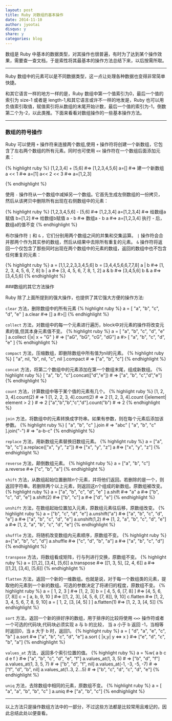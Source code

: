 ```yaml
---
layout: post
title: Ruby 对数组的基本操作
date: 2014-11-10
author: jyootai
disqus: y
share: y
categories: blog
---
```


数组是 Ruby 中基本的数据类型，对其操作也很普遍，有时为了达到某个操作效果，需要查一查文档，于是索性将其最基本的操作方法总结下来，以后按需所取。

---

Ruby 数组中的元素可以是不同数据类型，这一点让处理各种数据也变得非常简单快捷。

和其它语言一样的地方一样的是，Ruby 数组中第一个值索引为0，最后一个值的索引为 size-1 或者是 length-1,和其它语言或许不一样的地发是，Ruby 也可以用负值索引取值，赋值索引将从数组的末尾开始计数，最后一个值的索引为-1，倒数第二个为-2，以此类推。下面来看看对数组操作的一些基本操作方法。

---

### 数组的符号操作

Ruby 可以使用 `+` 操作符来连接两个数组,使用 `+` 操作符将创建一个新数组，它包含了左右两个数组的所有元素。同时也可使用 `<<` 操作符在一个数组后面添加元素：

{% highlight ruby %}
[1,2,3,4] + [5,6]			#=> [1,2,3,4,5,6] 
a=[]			#=> 建一个新数组
a << 1		#=> a=[1]
a<< 2 << 3	#=> a=[1,2,3]

{% endhighlight %}

使用 `-` 操作符从一个数组中减掉另一个数组。它首先生成左侧数组的一份拷贝，然后从该拷贝中删除所有出现在右侧数组中的元素：

{% highlight ruby %}
[1,2,3,4,5,6] - [5,6]		#=> [1,2,3,4] 
a=[1,2,3,4]			#=> 给数组a赋值
b=[1,2]				#=> 给数组b赋值
a - b				#=> 数组a - b
a					#=> a=[1,2,3,4] 执行 - 后，数组a的值不变
{% endhighlight %}

布尔操作符 `|` 和 `&` ，它们分别用两个数组之间的并集和交集运算。 `|` 操作符会合并那两个作为其实参的数组，然后从结果中去除所有重复的元素。 `&` 操作符将返回一个仅包含了那些同时出现在两个数组中的元素的数组，返回的数组中也不包含任何重复的元素：

{% highlight ruby %}
a = [1,1,2,2,3,3,4,5,6]
b = [3,4,4,5,6,6,7,7,8]
a | b			#=> [1, 2, 3, 4, 5, 6, 7, 8]
b | a			#=> [3, 4, 5, 6, 7, 8, 1, 2]
a & b		#=> [3,4,5,6]
b & a		#=> [3,4,5,6]
{% endhighlight %}

###数组的其它方法操作

Ruby 除了上面所提到的强大操作，也提供了其它强大方便的操作方法:

`clear` 方法，删除数组中的所有元素 
{% highlight ruby %}
a = [ "a", "b", "c", "d", "e" ] 
a.clear		#=> []
a			#>[]
{% endhighlight %}

`collect` 方法，对数组中的每一个元素进行遍历，block中对元素的操作将改变元素的值,但其本身元素值不变。
{% highlight ruby %}
a = [ "a", "b", "c", "d", "e" ] 
a.collect {|x| x + "G" } # => ["aG", "bG", "cG", "dG"] 
a				#>  [ "a", "b", "c", "d", "e" ] 
{% endhighlight %}

`compact` 方法，压缩数组，即删除数组中所有值为nil的元素。 
{% highlight ruby %}
[ "a", nil, "b", nil, "c", nil ].compact 		# => ["a", "b", "c"] 
{% endhighlight %}

`concat` 方法，将第二个数组中的元素添加在第一个数组末尾，组成新数组。
{% highlight ruby %}
[ "a", "b", "c"].concat(["d","e"]) 		# => ["a", "b", "c","d","e"] 
{% endhighlight %}

`count` 方法，计算数组中等于某个值的元素有几个。
{% highlight ruby %}
[1, 2, 3, 4].count(2) 					# => 1 
[1, 2, 2, 3, 4].count(2) 				# => 2 
[1, 2, 3, 4].count {|element| element > 2 } # => 2
["a","b","b","c","d"].count("b") 			# => 2 
{% endhighlight %}

`join` 方法，将数组中的元素转换成字符串。如果有参数，则在每个元素后添加该参数。
{% highlight ruby %}
[ "a", "b", "c" ].join 		# => "abc" 
[ "a", "b", "c" ].join("-") 	# => "a-b-c" 
{% endhighlight %}

`replace` 方法，用新数组元素替换旧数组元素。 
{% highlight ruby %}
a = ["a", "b", "c"]
a.replace(["x", "y", "z"])	#=> ["x", "y", "z"]
a					#=> ["x", "y", "z"]
{% endhighlight %}

`reverse` 方法，颠倒数组元素。
{% highlight ruby %}
a = ["a", "b", "c"]
a.reverse 		#=> ["c", "b", "a"]
{% endhighlight %}

`shift` 方法，从数组起始位置删除n个元素，并将他们返回。若删除的是一个，则返回字符串。若删除两个以上元素，则返回这n个组成的新数组。原数组被改变。 
{% highlight ruby %}
a = ["a", "b", "c", "d", "e" ]
a.shift 		#=> "a"
a			#=> ["b", "c", "d", "e"] 
a.shift(2)		#=> ["b", "c"]
a			#=> ["d", "e"]
{% endhighlight %}

`unshift` 方法，在数组起始位置加入元素，原数组元素往后移，原数组改变。
{% highlight ruby %}
 a = ["b", "c", "d", "e"]
 a.unshift("a")		#=> ["a", "b", "c", "d", "e"]
 a				#=> ["a", "b", "c", "d", "e"]
 a.unshift(1,2)		#=> [1, 2, "a", "b", "c", "d", "e"]
 a				#=> [1, 2, "a", "b", "c", "d", "e"] 
{% endhighlight %}

`shuffle` 方法，将随机改变数组内元素顺序，原数组不变。
{% highlight ruby %}
a=["a", "b", "c", "d"]
a.shuffle		#=>  ["c", "d", "b", "a"]
a			#=> ["a", "b", "c", "d"] 
{% endhighlight %}

`transpose` 方法，将数组看成矩阵，行与列进行交换，原数组不变。
{% highlight ruby %}
a = [[1,2], [3,4], [5,6]]
a.transpose   	#=> [[1, 3, 5], [2, 4, 6]]
a			#=> [[1,2], [3,4], [5,6]] 
{% endhighlight %}

`flatten` 方法，返回一个新的一维数组。也就是说，对于每一个数组类的元素，提取他的元素到一个新的数组。可选的参数决定了将递归的程度，原数组不变。
{% highlight ruby %}
a = [ 1, 2, 3 ]           #=> [1, 2, 3]
b = [ 4, 5, 6, [7, 8] ]   #=> [4, 5, 6, [7, 8]]
c = [ a, b, 9, 10 ]       #=> [[1, 2, 3], [4, 5, 6, [7, 8]], 9, 10]
c.flatten                 #=> [1, 2, 3, 4, 5, 6, 7, 8, 9, 10]
a = [ 1, 2, [3, [4, 5] ] ]
a.flatten(1)              #=> [1, 2, 3, [4, 5]]
{% endhighlight %}

`sort` 方法，返回一个新的排好序的数组，用于排序的比较将使用 `<=>` 操作符或者一个可选的代码块,代码块必须实现 a 与 b 的比较， 当 a 小于 b 返回 -1，当相等时返回0，当 a 大于 b 时，返回1。
{% highlight ruby %}
a = [ "d", "a", "e", "c", "b" ]
a.sort                    #=> ["a", "b", "c", "d", "e"]
a.sort { |x,y| y <=> x }  #=> ["e", "d", "c", "b", "a"]
{% endhighlight %}

`values_at` 方法，返回多个索引位置的值。
{% highlight ruby %}
a = %w{ a b c d e f } 	#=> ["a", "b", "c", "d", "e", "f"]
a.values_at(1, 3, 5) # => ["b", "d", "f"] 
a.values_at(1, 3, 5, 7) # => ["b", "d", "f", nil] 
a.values_at(-1, -3, -5, -7) # => ["f", "d", "b", nil] 
a.values_at(1..3, 2...5) # => ["b", "c", "d", "c", "d", "e"] 
{% endhighlight %}

`uniq` 方法，去除数组中相同的元素，原数组不变。
{% highlight ruby %}
a = [ "a", "a", "b", "b", "c" ] 
a.uniq 		#=> ["a", "b", "c"] 
{% endhighlight %}

---

以上方法只是操作数组方法中的一部分，不过这些方法都是比较常用且难记的，因此总结此处以便查看。






















